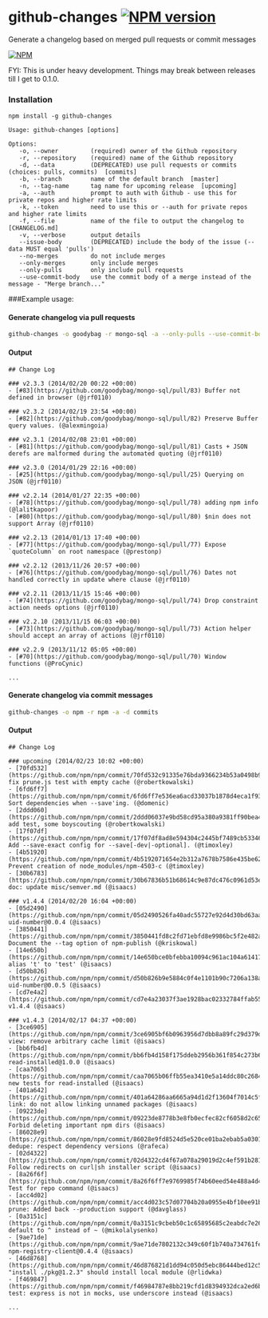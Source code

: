 github-changes [![NPM version](https://badge.fury.io/js/github-changes.png)](http://badge.fury.io/js/github-changes)
==============

Generate a changelog based on merged pull requests or commit messages

[![NPM](https://nodei.co/npm/github-changes.png)](https://nodei.co/npm/github-changes/)

FYI: This is under heavy development. Things may break between releases till I get to 0.1.0.

### Installation

```
npm install -g github-changes
```

```
Usage: github-changes [options]

Options:
   -o, --owner         (required) owner of the Github repository
   -r, --repository    (required) name of the Github repository
   -d, --data          (DEPRECATED) use pull requests or commits (choices: pulls, commits)  [commits]
   -b, --branch        name of the default branch  [master]
   -n, --tag-name      tag name for upcoming release  [upcoming]
   -a, --auth          prompt to auth with Github - use this for private repos and higher rate limits
   -k, --token         need to use this or --auth for private repos and higher rate limits
   -f, --file          name of the file to output the changelog to  [CHANGELOG.md]
   -v, --verbose       output details
   --issue-body        (DEPRECATED) include the body of the issue (--data MUST equal 'pulls')
   --no-merges         do not include merges
   --only-merges       only include merges
   --only-pulls        only include pull requests
   --use-commit-body   use the commit body of a merge instead of the message - "Merge branch..."
```

###Example usage:

#### Generate changelog via pull requests
```bash
github-changes -o goodybag -r mongo-sql -a --only-pulls --use-commit-body
```

#### Output
    ## Change Log

    ### v2.3.3 (2014/02/20 00:22 +00:00)
    - [#83](https://github.com/goodybag/mongo-sql/pull/83) Buffer not defined in browser (@jrf0110)

    ### v2.3.2 (2014/02/19 23:54 +00:00)
    - [#82](https://github.com/goodybag/mongo-sql/pull/82) Preserve Buffer query values. (@alexmingoia)

    ### v2.3.1 (2014/02/08 23:01 +00:00)
    - [#81](https://github.com/goodybag/mongo-sql/pull/81) Casts + JSON derefs are malformed during the automated quoting (@jrf0110)

    ### v2.3.0 (2014/01/29 22:16 +00:00)
    - [#25](https://github.com/goodybag/mongo-sql/pull/25) Querying on JSON (@jrf0110)

    ### v2.2.14 (2014/01/27 22:35 +00:00)
    - [#78](https://github.com/goodybag/mongo-sql/pull/78) adding npm info (@lalitkapoor)
    - [#80](https://github.com/goodybag/mongo-sql/pull/80) $nin does not support Array (@jrf0110)

    ### v2.2.13 (2014/01/13 17:40 +00:00)
    - [#77](https://github.com/goodybag/mongo-sql/pull/77) Expose `quoteColumn` on root namespace (@prestonp)

    ### v2.2.12 (2013/11/26 20:57 +00:00)
    - [#76](https://github.com/goodybag/mongo-sql/pull/76) Dates not handled correctly in update where clause (@jrf0110)

    ### v2.2.11 (2013/11/15 15:46 +00:00)
    - [#74](https://github.com/goodybag/mongo-sql/pull/74) Drop constraint action needs options (@jrf0110)

    ### v2.2.10 (2013/11/15 06:03 +00:00)
    - [#73](https://github.com/goodybag/mongo-sql/pull/73) Action helper should accept an array of actions (@jrf0110)

    ### v2.2.9 (2013/11/12 05:05 +00:00)
    - [#70](https://github.com/goodybag/mongo-sql/pull/70) Window functions (@ProCynic)

    ...



#### Generate changelog via commit messages
```bash
github-changes -o npm -r npm -a -d commits
```

#### Output

    ## Change Log

    ### upcoming (2014/02/23 10:02 +00:00)
    - [70fd532](https://github.com/npm/npm/commit/70fd532c91335e76bda9366234b53a0498b9901a) fix prune.js test with empty cache (@robertkowalski)
    - [6fd6ff7](https://github.com/npm/npm/commit/6fd6ff7e536ea6acd33037b1878d4eca1f931985) Sort dependencies when --save'ing. (@domenic)
    - [2ddd060](https://github.com/npm/npm/commit/2ddd06037e9bd58cd95a380a9381ff90bea47f0d) add test, some boyscouting (@robertkowalski)
    - [17f07df](https://github.com/npm/npm/commit/17f07df8ad8e594304c2445bf7489cb53346f2c5) Add --save-exact config for --save[-dev|-optional]. (@timoxley)
    - [4b51920](https://github.com/npm/npm/commit/4b5192071654e2b312a7678b7586e435be62f473) Prevent creation of node_modules/npm-4503-c (@timoxley)
    - [30b6783](https://github.com/npm/npm/commit/30b67836b51b68614c9e87dc476c0961d53ec6d4) doc: update misc/semver.md (@isaacs)

    ### v1.4.4 (2014/02/20 16:04 +00:00)
    - [05d2490](https://github.com/npm/npm/commit/05d2490526fa40adc55727e92d4d30bd63aabaad) uid-number@0.0.4 (@isaacs)
    - [3850441](https://github.com/npm/npm/commit/3850441fd8c2fd71ebfd8e9986bc5f2e482ab6db) Document the --tag option of npm-publish (@kriskowal)
    - [14e650b](https://github.com/npm/npm/commit/14e650bce0bfebba10094c961ac104a61417a5de) alias 't' to 'test' (@isaacs)
    - [d50b826](https://github.com/npm/npm/commit/d50b826b9e5884c0f4e1101b90c7206a138a43e7) uid-number@0.0.5 (@isaacs)
    - [cd7e4a2](https://github.com/npm/npm/commit/cd7e4a23037f3ae1928bac02332784ffab557be9) v1.4.4 (@isaacs)

    ### v1.4.3 (2014/02/17 04:37 +00:00)
    - [3ce6905](https://github.com/npm/npm/commit/3ce6905bf6b0963956d7dbb8a89fc29d379de91c) view: remove arbitrary cache limit (@isaacs)
    - [bb6fb4d](https://github.com/npm/npm/commit/bb6fb4d158f175ddeb2956b361f854c273b6bed0) read-installed@1.0.0 (@isaacs)
    - [caa7065](https://github.com/npm/npm/commit/caa7065b06ffb55ea3410e5a14ddc80c26844b13) new tests for read-installed (@isaacs)
    - [401a642](https://github.com/npm/npm/commit/401a64286aa6665a94d1d2f13604f7014c5fce87) link: do not allow linking unnamed packages (@isaacs)
    - [09223de](https://github.com/npm/npm/commit/09223de8778b3e8fb0ecfec82cf6058d2c659518) Forbid deleting important npm dirs (@isaacs)
    - [86028e9](https://github.com/npm/npm/commit/86028e9fd8524d5e520ce01ba2ebab5a030103fc) dedupe: respect dependency versions (@rafeca)
    - [02d4322](https://github.com/npm/npm/commit/02d4322cd4f67a078a29019d2c4ef591b281132c) Follow redirects on curl|sh installer script (@isaacs)
    - [8a26f6f](https://github.com/npm/npm/commit/8a26f6ff7e9769985f74b60eed54e488a4d4a804) Test for repo command (@isaacs)
    - [acc4d02](https://github.com/npm/npm/commit/acc4d023c57d07704b20a0955e4bf10ee91bdc83) prune: Added back --production support (@davglass)
    - [0a3151c](https://github.com/npm/npm/commit/0a3151c9cbeb50c1c65895685c2eabdc7e2608dc) default to ^ instead of ~ (@mikolalysenko)
    - [9ae71de](https://github.com/npm/npm/commit/9ae71de7802132c349c60f1b740a734761fec4a1) npm-registry-client@0.4.4 (@isaacs)
    - [46d8768](https://github.com/npm/npm/commit/46d876821d1dd94c050d5ebc86444bed12c56739) "install ./pkg@1.2.3" should install local module (@rlidwka)
    - [f469847](https://github.com/npm/npm/commit/f46984787e8bb219cfd1d8394932dca2ed6b3b2c) test: express is not in mocks, use underscore instead (@isaacs)

    ...

